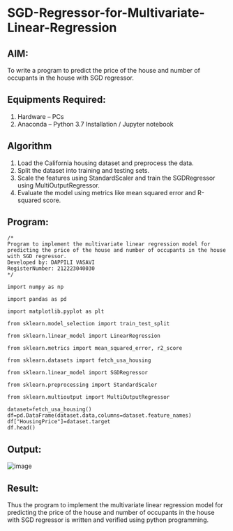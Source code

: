 # SGD-Regressor-for-Multivariate-Linear-Regression

## AIM:
To write a program to predict the price of the house and number of occupants in the house with SGD regressor.

## Equipments Required:
1. Hardware – PCs
2. Anaconda – Python 3.7 Installation / Jupyter notebook

## Algorithm
1. Load the California housing dataset and preprocess the data.
2. Split the dataset into training and testing sets.
3. Scale the features using StandardScaler and train the SGDRegressor using MultiOutputRegressor.
4. Evaluate the model using metrics like mean squared error and R-squared score.
## Program:
```
/*
Program to implement the multivariate linear regression model for predicting the price of the house and number of occupants in the house with SGD regressor.
Developed by: DAPPILI VASAVI
RegisterNumber: 212223040030 
*/
```
```
import numpy as np

import pandas as pd

import matplotlib.pyplot as plt

from sklearn.model_selection import train_test_split

from sklearn.linear_model import LinearRegression

from sklearn.metrics import mean_squared_error, r2_score

from sklearn.datasets import fetch_usa_housing

from sklearn.linear_model import SGDRegressor

from sklearn.preprocessing import StandardScaler

from sklearn.multioutput import MultiOutputRegressor

dataset=fetch_usa_housing()
df=pd.DataFrame(dataset.data,columns=dataset.feature_names)
df["HousingPrice"]=dataset.target
df.head()
```

## Output:
![image](https://github.com/user-attachments/assets/407dec9b-7c82-4179-ac06-82f76a44c98f)



## Result:
Thus the program to implement the multivariate linear regression model for predicting the price of the house and number of occupants in the house with SGD regressor is written and verified using python programming.

